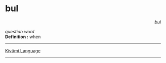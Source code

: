 
# bul

<div align="right"><i>bul</i></div>

*question word*  
**Definition :** when  

---

[Kivümi Language](../README.md)

---
